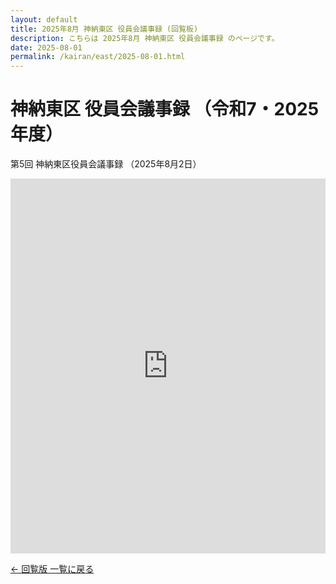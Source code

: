 ```yaml
---
layout: default
title: 2025年8月 神納東区 役員会議事録 (回覧板)
description: こちらは 2025年8月 神納東区 役員会議事録 のページです。
date: 2025-08-01
permalink: /kairan/east/2025-08-01.html
---
```

  <main>
    <h1>神納東区 役員会議事録 （令和7・2025年度）</h1>
     <p>第5回 神納東区役員会議事録 （2025年8月2日）</p>
      <iframe src="https://docs.google.com/document/d/1UtCfAu_I23ELio74VYXbvXYSRsKt5TGLMGzHdNg_JLc/preview" width="100%" height="600" frameborder="0"></iframe>
    <!-- 更新方法 -->
    <!-- <iframe src="https://docs.google.com/document/d/＊＊＊（コピーした/d/の後の文字列をここに入れる）＊＊＊＊＊/preview" width="100%" height="600" frameborder="0"></iframe> -->
<!-- Googleドキュメントのリンクは
https://docs.google.com/document/d/＊＊＊この部分をコピーする＊＊＊/edit?usp=sharing -->
            <p><a href="{{ '/kairan/index.html' | relative_url }}">← 回覧版 一覧に戻る</a></p>
</main>